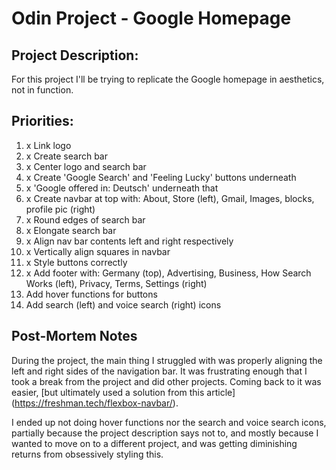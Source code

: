 # Odin Project - Google Homepage

## Project Description:
For this project I'll be trying to replicate the Google homepage in aesthetics, not in function.

## Priorities:
1. x Link logo 
2. x Create search bar
3. x Center logo and search bar
4. x Create 'Google Search' and 'Feeling Lucky' buttons underneath
5. x 'Google offered in: Deutsch' underneath that
6. x Create navbar at top with: About, Store (left), Gmail, Images, blocks, profile pic (right)
7. x Round edges of search bar
8. x Elongate search bar
9. x Align nav bar contents left and right respectively
10. x Vertically align squares in navbar
11. x Style buttons correctly
12. x Add footer with: Germany (top), Advertising, Business, How Search Works (left), Privacy, Terms, Settings (right)
13. Add hover functions for buttons
14. Add search (left) and voice search (right) icons

## Post-Mortem Notes
During the project, the main thing I struggled with was properly aligning the left and right sides of the navigation bar. It was frustrating enough that I took a break from the project and did other projects. Coming back to it was easier, [but ultimately used a solution from this article] (https://freshman.tech/flexbox-navbar/). 

I ended up not doing hover functions nor the search and voice search icons, partially because the project description says not to, and mostly because I wanted to move on to a different project, and was getting diminishing returns from obsessively styling this. 